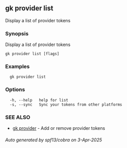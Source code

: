 ## gk provider list

Display a list of provider tokens

### Synopsis

Display a list of provider tokens

```
gk provider list [flags]
```

### Examples

```
  gk provider list
```

### Options

```
  -h, --help   help for list
  -s, --sync   Sync your tokens from other platforms
```

### SEE ALSO

* [gk provider](gk_provider.md)	 - Add or remove provider tokens

###### Auto generated by spf13/cobra on 3-Apr-2025
